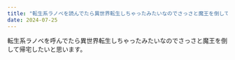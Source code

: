 ```yaml
---
title: "転生系ラノベを読んでたら異世界転生しちゃったみたいなのでさっさと魔王を倒して帰宅したいと思います。"
date: 2024-07-25
---
```


転生系ラノベを呼んでたら異世界転生しちゃったみたいなのでさっさと魔王を倒して帰宅したいと思います。
